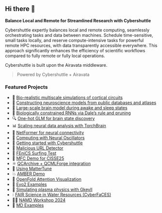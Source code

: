 ## Hi there 👋

**Balance Local and Remote for Streamlined Research with Cybershuttle**

Cybershuttle expertly balances local and remote computing, seamlessly orchestrating tasks and data between machines. Schedule time-sensitive, small tasks locally, and reserve compute-intensive tasks for powerful remote HPC resources, with data transparently accessible everywhere. This approach significantly enhances the efficiency of scientific workflows compared to fully remote or fully local operations.

Cybershuttle is built upon the Airavata middleware.

> Powered by Cybershuttle + Airavata

### Featured Projects

- 🧠 [Bio-realistic multiscale simulations of cortical circuits](https://github.com/cyber-shuttle/allenai-v1)  
- 🧬 [Constructing neuroscience models from public databases and atlases](https://github.com/cyber-shuttle/airavata-cerebrum)  
- 🌙 [Large-scale brain model during awake and sleep states](https://github.com/cyber-shuttle/whole-brain-public)  
- 🔁 [Biologically constrained RNNs via Dale’s rule and pruning](https://github.com/cyber-shuttle/biologicalRNNs)  
- 🔍 [One-hot GLM for brain state discovery](https://github.com/cyber-shuttle/onehot-hmmglm)  
- 📊 [Scaling neural data analysis with TorchBrain](https://github.com/cyber-shuttle/neurodata25_torchbrain_notebooks)  
- 🧠 [NetFormer for neural connectivity](https://github.com/cyber-shuttle/neuroaihub-netformer)  
- 🧮 [Computing with Neural Oscillators](https://github.com/cyber-shuttle/imamlab-neural-oscillators)  
- 🚀 [Getting started with Cybershuttle](https://github.com/cyber-shuttle/cybershuttle-reference)  
- 🔐 [Malicious URL Detector](https://github.com/airavata-courses/malicious-url-detector)  
- 🌊 [FEniCS Surfing Test](https://github.com/cyber-shuttle/fenics_surfing_test)  
- 🧪 [MFC Demo for CISSE25](https://github.com/cyber-shuttle/mfc-cybershuttle)  
- ⚛️ [QCArchive + QCMLForge integration](https://github.com/cyber-shuttle/psi4_interaction_energy_cybershuttle)  
- 🧱 [Using MatterTune](https://github.com/cyber-shuttle/MatterTune)  
- 💥 [AMBER Demo](https://github.com/cyber-shuttle/Amber_demo)  
- 🔬 [OpenFold Attention Visualization](https://github.com/vizfold/attention-viz-demo)  
- 🧬 [Evo2 Examples](https://github.com/cyber-shuttle/evo2)  
- 🔭 [Simulating plasma physics with Gkeyll](https://github.com/cyber-shuttle/gkeyll)  
- 💧 [FAIR Science in Water Resources (CyberFaCES)](https://github.com/cyber-shuttle/cyberfaces)  
- 🧑‍🏫 [NAMD Workshop 2024](https://github.com/cyber-shuttle/namd-workshop-2024)  
- 🧪 [MD Examples](https://github.com/cyber-shuttle/md-example)
